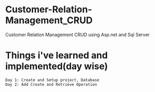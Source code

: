 # Customer-Relation-Management_CRUD

Customer Relation Management CRUD using Asp.net and Sql Server

# Things i've learned and implemented(day wise)

    Day 1: Create and Setup project, Database
    Day 2: Add Create and Retrieve Operation

